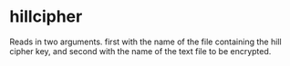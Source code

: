 # hillcipher

Reads in two arguments. first with the name of the file containing the hill cipher key, and second with the name of the text file to be encrypted.